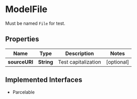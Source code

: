 

# ModelFile

Must be named `File` for test.

## Properties

Name | Type | Description | Notes
------------ | ------------- | ------------- | -------------
**sourceURI** | **String** | Test capitalization |  [optional]


## Implemented Interfaces

* Parcelable


